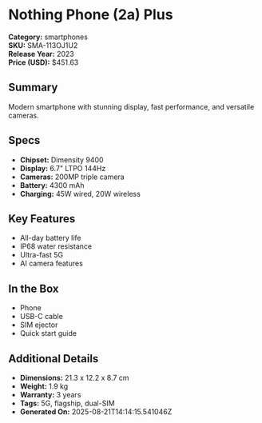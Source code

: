 # Nothing Phone (2a) Plus
**Category:** smartphones  
**SKU:** SMA-113OJ1U2  
**Release Year:** 2023  
**Price (USD):** $451.63

## Summary
Modern smartphone with stunning display, fast performance, and versatile cameras.

## Specs
- **Chipset:** Dimensity 9400
- **Display:** 6.7" LTPO 144Hz
- **Cameras:** 200MP triple camera
- **Battery:** 4300 mAh
- **Charging:** 45W wired, 20W wireless

## Key Features
- All-day battery life
- IP68 water resistance
- Ultra-fast 5G
- AI camera features

## In the Box
- Phone
- USB-C cable
- SIM ejector
- Quick start guide

## Additional Details
- **Dimensions:** 21.3 x 12.2 x 8.7 cm
- **Weight:** 1.9 kg
- **Warranty:** 3 years
- **Tags:** 5G, flagship, dual-SIM
- **Generated On:** 2025-08-21T14:14:15.541046Z